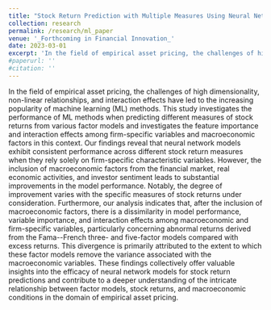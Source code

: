 ```yaml
---
title: "Stock Return Prediction with Multiple Measures Using Neural Network Models"
collection: research
permalink: /research/ml_paper
venue: '_Forthcoming in Financial Innovation_'
date: 2023-03-01
excerpt: 'In the field of empirical asset pricing, the challenges of high dimensionality, non-linear relationships, and interaction effects have led to the increasing popularity of machine learning (ML) methods. This study investigates the performance of ML methods when predicting different measures of stock returns from various factor models and investigates the feature importance and interaction effects among firm-specific variables and macroeconomic factors in this context.'
#paperurl: ''
#citation: ''
---
```

In the field of empirical asset pricing, the challenges of high dimensionality, non-linear relationships, and interaction effects have led to the increasing popularity of machine learning (ML) methods. This study investigates the performance of ML methods when predicting different measures of stock returns from various factor models and investigates the feature importance and interaction effects among firm-specific variables and macroeconomic factors in this context. Our findings reveal that neural network models exhibit consistent performance across different stock return measures when they rely solely on firm-specific characteristic variables. However, the inclusion of macroeconomic factors from the financial market, real economic activities, and investor sentiment leads to substantial improvements in the model performance. Notably, the degree of improvement varies with the specific measures of stock returns under consideration. Furthermore, our analysis indicates that, after the inclusion of macroeconomic factors, there is a dissimilarity in model performance, variable importance, and interaction effects among macroeconomic and firm-specific variables, particularly concerning abnormal returns derived from the Fama--French three- and five-factor models compared with excess returns. This divergence is primarily attributed to the extent to which these factor models remove the variance associated with the macroeconomic variables. These findings collectively offer valuable insights into the efficacy of neural network models for stock return predictions and contribute to a deeper understanding of the intricate relationship between factor models, stock returns, and macroeconomic conditions in the domain of empirical asset pricing.


